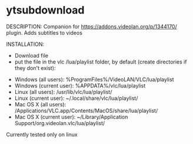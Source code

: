 # ytsubdownload

DESCRIPTION:
Companion for https://addons.videolan.org/p/1344170/ plugin.
Adds subtitles to videos

INSTALLATION:
- Download file
- put the file in the vlc /lua/playlist folder, by default (create directories if they don't exist):
* Windows (all users): %ProgramFiles%/VideoLAN/VLC/lua/playlist
* Windows (current user): %APPDATA%/vlc/lua/playlist
* Linux (all users): /usr/lib/vlc/lua/playlist/
* Linux (current user): ~/.local/share/vlc/lua/playlist/
* Mac OS X (all users): /Applications/VLC.app/Contents/MacOS/share/lua/playlist/
* Mac OS X (current user): ~/Library/Application Support/org.videolan.vlc/lua/playlist/

Currently tested only on linux
